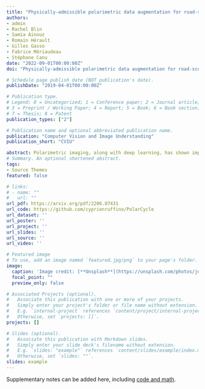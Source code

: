 ```yaml
---
title: "Physically-admissible polarimetric data augmentation for road-scene analysis"
authors:
- admin
- Rachel Blin
- Samia Ainouz
- Romain Hérault
- Gilles Gasso
- Fabrice Mériaudeau
- Stéphane Canu
date: "2022-09-01T00:00:00Z"
doi: "Physically-admissible polarimetric data augmentation for road-scene analysis"

# Schedule page publish date (NOT publication's date).
publishDate: "2019-04-01T00:00:00Z"

# Publication type.
# Legend: 0 = Uncategorized; 1 = Conference paper; 2 = Journal article;
# 3 = Preprint / Working Paper; 4 = Report; 5 = Book; 6 = Book section;
# 7 = Thesis; 8 = Patent
publication_types: ["2"]

# Publication name and optional abbreviated publication name.
publication: "Computer Vision and Image Understanding"
publication_short: "CVIU"

abstract: Polarimetric imaging, along with deep learning, has shown improved performances on different tasks including scene analysis. However, its robustness may be questioned because of the small size of the training datasets. Though the issue could be solved by data augmentation, polarization modalities are subject to physical feasibility constraints unaddressed by classical data augmentation techniques. To address this issue, we propose to use CycleGAN, an image translation technique based on deep generative models that solely relies on unpaired data, to transfer large labeled road scene datasets to the polarimetric domain. We design several auxiliary loss terms that, alongside the CycleGAN losses, deal with the physical constraints of polarimetric images. The efficiency of this solution is demonstrated on road scene object detection tasks where generated realistic polarimetric images allow to improve performances on cars and pedestrian detection up to 9%. The resulting constrained CycleGAN is publicly released, allowing anyone to generate their own polarimetric images.
# Summary. An optional shortened abstract.
tags:
- Source Themes
featured: false

# links:
# - name: ""
#   url: ""
url_pdf: https://arxiv.org/pdf/2206.07431
url_code: https://github.com/cyprienruffino/PolarCycle
url_dataset: ''
url_poster: ''
url_project: ''
url_slides: ''
url_source: ''
url_video: ''

# Featured image
# To use, add an image named `featured.jpg/png` to your page's folder. 
image:
  caption: 'Image credit: [**Unsplash**](https://unsplash.com/photos/jdD8gXaTZsc)'
  focal_point: ""
  preview_only: false

# Associated Projects (optional).
#   Associate this publication with one or more of your projects.
#   Simply enter your project's folder or file name without extension.
#   E.g. `internal-project` references `content/project/internal-project/index.md`.
#   Otherwise, set `projects: []`.
projects: []

# Slides (optional).
#   Associate this publication with Markdown slides.
#   Simply enter your slide deck's filename without extension.
#   E.g. `slides: "example"` references `content/slides/example/index.md`.
#   Otherwise, set `slides: ""`.
slides: example
---
```


Supplementary notes can be added here, including [code and math](https://sourcethemes.com/academic/docs/writing-markdown-latex/).

